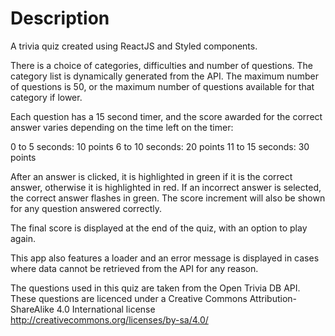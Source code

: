 # Description

A trivia quiz created using ReactJS and Styled components.

There is a choice of categories, difficulties and number of questions. The category list is dynamically generated from the API. The maximum number of questions is 50, or the maximum number of questions available for that category if lower.

Each question has a 15 second timer, and the score awarded for the correct answer varies depending on the time left on the timer:

0 to 5 seconds: 10 points
6 to 10 seconds: 20 points
11 to 15 seconds: 30 points

After an answer is clicked, it is highlighted in green if it is the correct answer, otherwise it is highlighted in red. If an incorrect answer is selected, the correct answer flashes in green. The score increment will also be shown for any question answered correctly.

The final score is displayed at the end of the quiz, with an option to play again.

This app also features a loader and an error message is displayed in cases where data cannot be retrieved from the API for any reason.

The questions used in this quiz are taken from the Open Trivia DB API. These questions are licenced under a Creative Commons Attribution-ShareAlike 4.0 International license http://creativecommons.org/licenses/by-sa/4.0/
